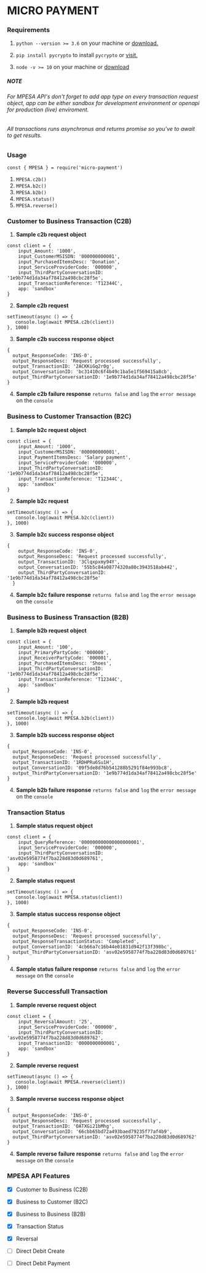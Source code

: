 # MICRO PAYMENT


### Requirements
1. `python --version >= 3.6` on your machine or [download.](https://www.python.org/downloads/)

2. `pip install pycrypto` to install `pycrypto` or [visit.](https://pypi.org/project/pycrypto/)

3. `node -v >= 10` on your machine or [download](https://nodejs.org/en/)


##### NOTE
###### For MPESA API's don't forget to add app type on every transaction request object, app can be either sandbox for development environment or openapi for production (live) enviroment.

###### All transactions runs asynchronus and returns promise so you've to await to get results.

### Usage
`const { MPESA } = require('micro-payment')`
1. `MPESA.c2b()`
2. `MPESA.b2c()`
3. `MPESA.b2b()`
4. `MPESA.status()`
5. `MPESA.reverse()`

### Customer to Business Transaction (C2B)
1. **Sample c2b request object**
```
const client = {
    input_Amount: '1000',
    input_CustomerMSISDN: '000000000001',
    input_PurchasedItemsDesc: 'Donation',
    input_ServiceProviderCode: '000000',
    input_ThirdPartyConversationID: '1e9b774d1da34af78412a498cbc28f5e',
    input_TransactionReference: 'T12344C',
    app: 'sandbox'
}
```
2. **Sample c2b request**
```
setTimeout(async () => {
   console.log(await MPESA.c2b(client))
}, 1000)
```
3. **Sample c2b success response object**
```
{
  output_ResponseCode: 'INS-0',
  output_ResponseDesc: 'Request processed successfully',
  output_TransactionID: '2ACKKiGq2r0g',
  output_ConversationID: 'bc31410c6f4b49c1ba5e1f569415a8cb',
  output_ThirdPartyConversationID: '1e9b774d1da34af78412a498cbc28f5e'      
}
```

4. **Sample c2b failure response**
`returns false` and `log` the `error message` on the `console`

### Business to Customer Transaction (B2C)
1. **Sample b2c request object**
```
const client = {
    input_Amount: '1000',
    input_CustomerMSISDN: '000000000001',
    input_PaymentItemsDesc: 'Salary payment',
    input_ServiceProviderCode: '000000',
    input_ThirdPartyConversationID: '1e9b774d1da34af78412a498cbc28f5e',
    input_TransactionReference: 'T12344C',
    app: 'sandbox'
}
```
2. **Sample b2c request**
```
setTimeout(async () => {
   console.log(await MPESA.b2c(client))
}, 1000)
```
3. **Sample b2c success response object**
```
{
    output_ResponseCode: 'INS-0',
    output_ResponseDesc: 'Request processed successfully',
    output_TransactionID: '3Clqxpxmy94Y',
    output_ConversationID: '55b5c84a08774320a80c3943518ab442',
    output_ThirdPartyConversationID: '1e9b774d1da34af78412a498cbc28f5e'      
  }
```

4. **Sample b2c failure response**
`returns false` and `log` the `error message` on the `console`

### Business to Business Transaction (B2B)
1. **Sample b2b request object**
```
const client = {
    input_Amount: '100',
    input_PrimaryPartyCode: '000000',
    input_ReceiverPartyCode: '000001',
    input_PurchasedItemsDesc: 'Shoes',
    input_ThirdPartyConversationID: '1e9b774d1da34af78412a498cbc28f5e',
    input_TransactionReference: 'T12344C',
    app: 'sandbox'
}
```
2. **Sample b2b request**
```
setTimeout(async () => {
   console.log(await MPESA.b2b(client))
}, 1000)
```
3. **Sample b2b success response object**
```
{
  output_ResponseCode: 'INS-0',
  output_ResponseDesc: 'Request processed successfully',
  output_TransactionID: '1RDHPRu6Su1H',
  output_ConversationID: '09f5de8d76b541288b5291f84e993bc8',
  output_ThirdPartyConversationID: '1e9b774d1da34af78412a498cbc28f5e'      
}
```

4. **Sample b2b failure response**
`returns false` and `log` the `error message` on the `console`

### Transaction Status
1. **Sample status request object**
```
const client = {
    input_QueryReference: '000000000000000000001',
    input_ServiceProviderCode: '000000',
    input_ThirdPartyConversationID: 'asv02e5958774f7ba228d83d0d689761',
    app: 'sandbox'
}
```
2. **Sample status request**
```
setTimeout(async () => {
   console.log(await MPESA.status(client))
}, 1000)
```
3. **Sample status success response object**
```
{
  output_ResponseCode: 'INS-0',
  output_ResponseDesc: 'Request processed successfully',
  output_ResponseTransactionStatus: 'Completed',  
  output_ConversationID: '4cb66a7c16b44e01831d942f13f398bc',
  output_ThirdPartyConversationID: 'asv02e5958774f7ba228d83d0d689761'      
}
```

4. **Sample status failure response**
`returns false` and `log` the `error message` on the `console`

### Reverse Successfull Transaction
1. **Sample reverse request object**
```
const client = {
    input_ReversalAmount: '25',
    input_ServiceProviderCode: '000000',
    input_ThirdPartyConversationID: 'asv02e5958774f7ba228d83d0d689762',
    input_TransactionID: '0000000000001',
    app: 'sandbox'
}
```
2. **Sample reverse request**
```
setTimeout(async () => {
   console.log(await MPESA.reverse(client))
}, 1000)
```
3. **Sample reverse success response object**
```
{
  output_ResponseCode: 'INS-0',
  output_ResponseDesc: 'Request processed successfully',
  output_TransactionID: 'OATXGi21bMhg',
  output_ConversationID: '66cbb65bd72a493baed79235f77af4b9',
  output_ThirdPartyConversationID: 'asv02e5958774f7ba228d83d0d689762'      
}
```

4. **Sample reverse failure response**
`returns false` and `log` the `error message` on the `console`
 
### MPESA API Features
- [x] Customer to Business (C2B)
- [x] Business to Customer (B2C)
- [x] Business to Business (B2B)
- [x] Transaction Status
- [x] Reversal
- [ ] Direct Debit Create
- [ ] Direct Debit Payment



